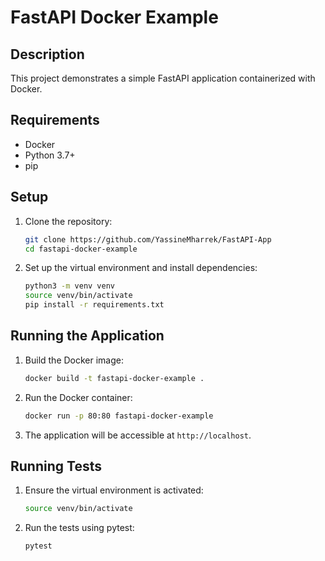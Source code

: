 # FastAPI Docker Example

## Description
This project demonstrates a simple FastAPI application containerized with Docker.

## Requirements
- Docker
- Python 3.7+
- pip

## Setup

1. Clone the repository:
    ```bash
    git clone https://github.com/YassineMharrek/FastAPI-App
    cd fastapi-docker-example
    ```

2. Set up the virtual environment and install dependencies:
    ```bash
    python3 -m venv venv
    source venv/bin/activate
    pip install -r requirements.txt
    ```

## Running the Application

1. Build the Docker image:
    ```bash
    docker build -t fastapi-docker-example .
    ```

2. Run the Docker container:
    ```bash
    docker run -p 80:80 fastapi-docker-example
    ```

3. The application will be accessible at `http://localhost`.

## Running Tests

1. Ensure the virtual environment is activated:
    ```bash
    source venv/bin/activate
    ```

2. Run the tests using pytest:
    ```bash
    pytest
    ```
